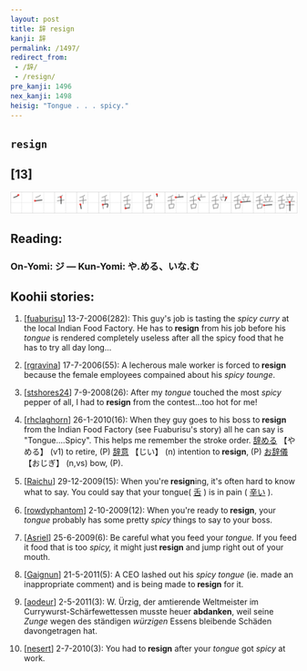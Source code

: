 ```yaml
---
layout: post
title: 辞 resign
kanji: 辞
permalink: /1497/
redirect_from:
 - /辞/
 - /resign/
pre_kanji: 1496
nex_kanji: 1498
heisig: "Tongue . . . spicy."
---
```


## `resign`

## [13]

<div class="stroke"><img src="../images/E8BE9E.png" /></div>

## Reading:

### On-Yomi: ジ &mdash; Kun-Yomi: や.める、いな.む

## Koohii stories:

1) [<a href="http://kanji.koohii.com/profile/fuaburisu">fuaburisu</a>] 13-7-2006(282): This guy&#039;s job is tasting the <em>spicy curry</em> at the local Indian Food Factory. He has to<strong> resign</strong> from his job before his <em>tongue</em> is rendered completely useless after all the spicy food that he has to try all day long... 

2) [<a href="http://kanji.koohii.com/profile/rgravina">rgravina</a>] 17-7-2006(55): A lecherous male worker is forced to<strong> resign</strong> because the female employees compained about his <em>spicy</em> <em>tounge</em>. 

3) [<a href="http://kanji.koohii.com/profile/stshores24">stshores24</a>] 7-9-2008(26): After my <em>tongue</em> touched the most <em>spicy</em> pepper of all, I had to <strong>resign</strong> from the contest...too hot for me! 

4) [<a href="http://kanji.koohii.com/profile/rhclaghorn">rhclaghorn</a>] 26-1-2010(16): When they guy goes to his boss to<strong> resign</strong> from the Indian Food Factory (see Fuaburisu&#039;s story) all he can say is &quot;Tongue....Spicy&quot;. This helps me remember the stroke order.   <a href="http://jisho.org/kanji/details/辞める">辞める</a>   【やめる】 (v1) to retire, (P)   <a href="http://jisho.org/kanji/details/辞意">辞意</a>   【じい】 (n) intention to<strong> resign</strong>, (P)   <a href="http://jisho.org/kanji/details/お辞儀">お辞儀</a>   【おじぎ】 (n,vs) bow, (P). 

5) [<a href="http://kanji.koohii.com/profile/Raichu">Raichu</a>] 29-12-2009(15): When you&#039;re<strong> resign</strong>ing, it&#039;s often hard to know what to say. You could say that your tongue(  <a href="http://jisho.org/kanji/details/舌">舌</a>  ) is in pain (  <a href="http://jisho.org/kanji/details/辛い">辛い</a>  ). 

6) [<a href="http://kanji.koohii.com/profile/rowdyphantom">rowdyphantom</a>] 2-10-2009(12): When you&#039;re ready to<strong> resign</strong>, your <em>tongue</em> probably has some pretty <em>spicy</em> things to say to your boss. 

7) [<a href="http://kanji.koohii.com/profile/Asriel">Asriel</a>] 25-6-2009(6): Be careful what you feed your <em>tongue.</em> If you feed it food that is too <em>spicy,</em> it might just<strong> resign</strong> and jump right out of your mouth. 

8) [<a href="http://kanji.koohii.com/profile/Gaignun">Gaignun</a>] 21-5-2011(5): A CEO lashed out his <em>spicy</em> <em>tongue</em> (ie. made an inappropriate comment) and is being made to<strong> resign</strong> for it. 

9) [<a href="http://kanji.koohii.com/profile/aodeur">aodeur</a>] 2-5-2011(3): W. Ürzig, der amtierende Weltmeister im Currywurst-Schärfewettessen musste heuer <strong>abdanken</strong>, weil seine <em>Zunge</em> wegen des ständigen <em>würzigen</em> Essens bleibende Schäden davongetragen hat. 

10) [<a href="http://kanji.koohii.com/profile/nesert">nesert</a>] 2-7-2010(3): You had to<strong> resign</strong> after your <em>tongue</em> got <em>spicy</em> at work. 
